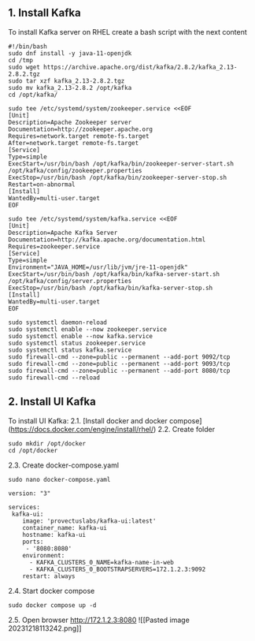
## 1. Install Kafka

To install Kafka server on RHEL  create a bash script with the next content

```
#!/bin/bash
sudo dnf install -y java-11-openjdk
cd /tmp
sudo wget https://archive.apache.org/dist/kafka/2.8.2/kafka_2.13-2.8.2.tgz
sudo tar xzf kafka_2.13-2.8.2.tgz
sudo mv kafka_2.13-2.8.2 /opt/kafka
cd /opt/kafka/

sudo tee /etc/systemd/system/zookeeper.service <<EOF
[Unit]
Description=Apache Zookeeper server
Documentation=http://zookeeper.apache.org
Requires=network.target remote-fs.target
After=network.target remote-fs.target
[Service]
Type=simple
ExecStart=/usr/bin/bash /opt/kafka/bin/zookeeper-server-start.sh /opt/kafka/config/zookeeper.properties
ExecStop=/usr/bin/bash /opt/kafka/bin/zookeeper-server-stop.sh
Restart=on-abnormal
[Install]
WantedBy=multi-user.target
EOF

sudo tee /etc/systemd/system/kafka.service <<EOF
[Unit]
Description=Apache Kafka Server
Documentation=http://kafka.apache.org/documentation.html
Requires=zookeeper.service
[Service]
Type=simple
Environment="JAVA_HOME=/usr/lib/jvm/jre-11-openjdk"
ExecStart=/usr/bin/bash /opt/kafka/bin/kafka-server-start.sh /opt/kafka/config/server.properties
ExecStop=/usr/bin/bash /opt/kafka/bin/kafka-server-stop.sh
[Install]
WantedBy=multi-user.target
EOF

sudo systemctl daemon-reload
sudo systemctl enable --now zookeeper.service
sudo systemctl enable --now kafka.service
sudo systemctl status zookeeper.service
sudo systemctl status kafka.service
sudo firewall-cmd --zone=public --permanent --add-port 9092/tcp
sudo firewall-cmd --zone=public --permanent --add-port 9093/tcp
sudo firewall-cmd --zone=public --permanent --add-port 8080/tcp
sudo firewall-cmd --reload
```


## 2. Install UI Kafka

To install UI Kafka: 
2.1. [Install docker and docker compose] (https://docs.docker.com/engine/install/rhel/)
2.2. Create folder
```	
sudo mkdir /opt/docker
cd /opt/docker
```

2.3. Create docker-compose.yaml
```
sudo nano docker-compose.yaml
```

```
version: "3"

services:
 kafka-ui:
    image: 'provectuslabs/kafka-ui:latest'
    container_name: kafka-ui
    hostname: kafka-ui
    ports:
     - '8080:8080'
    environment:
      - KAFKA_CLUSTERS_0_NAME=kafka-name-in-web
      - KAFKA_CLUSTERS_0_BOOTSTRAPSERVERS=172.1.2.3:9092
    restart: always
```

2.4. Start docker compose
```
sudo docker compose up -d
```

2.5. Open browser http://172.1.2.3:8080
![[Pasted image 20231218113242.png]]
